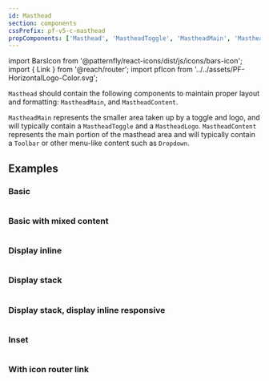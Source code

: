 ```yaml
---
id: Masthead
section: components
cssPrefix: pf-v5-c-masthead
propComponents: ['Masthead', 'MastheadToggle', 'MastheadMain', 'MastheadBrand', MastheadLogo, 'MastheadContent']
---
```


import BarsIcon from '@patternfly/react-icons/dist/js/icons/bars-icon';
import { Link } from '@reach/router';
import pfIcon from '../../assets/PF-HorizontalLogo-Color.svg';

`Masthead` should contain the following components to maintain proper layout and formatting: `MastheadMain`, and `MastheadContent`.

`MastheadMain` represents the smaller area taken up by a toggle and logo, and will typically contain a `MastheadToggle` and a `MastheadLogo`. `MastheadContent` represents the main portion of the masthead area and will typically contain a `Toolbar` or other menu-like content such as `Dropdown`.

## Examples

### Basic

```ts file="./MastheadBasic.tsx"
```

### Basic with mixed content

```ts file="./MastheadBasicMixedContent.tsx"
```

### Display inline

```ts file="./MastheadDisplayInline.tsx"
```

### Display stack

```ts file="./MastheadDisplayStack.tsx"
```

### Display stack, display inline responsive

```ts file="./MastheadDisplayStackInlineResponsive.tsx"
```

### Inset

```ts file="./MastheadInsets.tsx"
```

### With icon router link

```ts file="./MastheadIconRouterLink.tsx"
```
